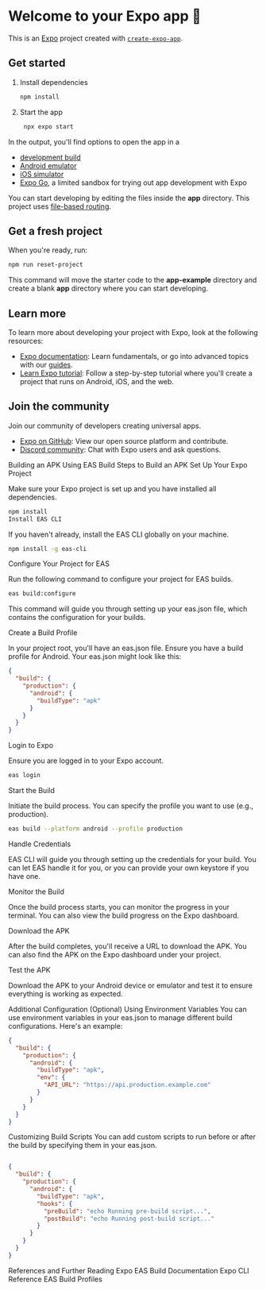 # Welcome to your Expo app 👋

This is an [Expo](https://expo.dev) project created with [`create-expo-app`](https://www.npmjs.com/package/create-expo-app).

## Get started

1. Install dependencies

   ```bash
   npm install
   ```

2. Start the app

   ```bash
    npx expo start
   ```

In the output, you'll find options to open the app in a

- [development build](https://docs.expo.dev/develop/development-builds/introduction/)
- [Android emulator](https://docs.expo.dev/workflow/android-studio-emulator/)
- [iOS simulator](https://docs.expo.dev/workflow/ios-simulator/)
- [Expo Go](https://expo.dev/go), a limited sandbox for trying out app development with Expo

You can start developing by editing the files inside the **app** directory. This project uses [file-based routing](https://docs.expo.dev/router/introduction).

## Get a fresh project

When you're ready, run:

```bash
npm run reset-project
```

This command will move the starter code to the **app-example** directory and create a blank **app** directory where you can start developing.

## Learn more

To learn more about developing your project with Expo, look at the following resources:

- [Expo documentation](https://docs.expo.dev/): Learn fundamentals, or go into advanced topics with our [guides](https://docs.expo.dev/guides).
- [Learn Expo tutorial](https://docs.expo.dev/tutorial/introduction/): Follow a step-by-step tutorial where you'll create a project that runs on Android, iOS, and the web.

## Join the community

Join our community of developers creating universal apps.

- [Expo on GitHub](https://github.com/expo/expo): View our open source platform and contribute.
- [Discord community](https://chat.expo.dev): Chat with Expo users and ask questions.

Building an APK Using EAS Build
Steps to Build an APK
Set Up Your Expo Project

Make sure your Expo project is set up and you have installed all dependencies.

```bash
npm install
Install EAS CLI
```

If you haven't already, install the EAS CLI globally on your machine.

```bash
npm install -g eas-cli
```

Configure Your Project for EAS

Run the following command to configure your project for EAS builds.

```bash
eas build:configure
```

This command will guide you through setting up your eas.json file, which contains the configuration for your builds.

Create a Build Profile

In your project root, you'll have an eas.json file. Ensure you have a build profile for Android. Your eas.json might look like this:

```json
{
  "build": {
    "production": {
      "android": {
        "buildType": "apk"
      }
    }
  }
}
```

Login to Expo

Ensure you are logged in to your Expo account.

```bash
eas login
```
Start the Build

Initiate the build process. You can specify the profile you want to use (e.g., production).

```bash
eas build --platform android --profile production
```
Handle Credentials

EAS CLI will guide you through setting up the credentials for your build. You can let EAS handle it for you, or you can provide your own keystore if you have one.

Monitor the Build

Once the build process starts, you can monitor the progress in your terminal. You can also view the build progress on the Expo dashboard.

Download the APK

After the build completes, you'll receive a URL to download the APK. You can also find the APK on the Expo dashboard under your project.

Test the APK

Download the APK to your Android device or emulator and test it to ensure everything is working as expected.

Additional Configuration (Optional)
Using Environment Variables
You can use environment variables in your eas.json to manage different build configurations. Here's an example:

```json
{
  "build": {
    "production": {
      "android": {
        "buildType": "apk",
        "env": {
          "API_URL": "https://api.production.example.com"
        }
      }
    }
  }
}
```
Customizing Build Scripts
You can add custom scripts to run before or after the build by specifying them in your eas.json.

```json

{
  "build": {
    "production": {
      "android": {
        "buildType": "apk",
        "hooks": {
          "preBuild": "echo Running pre-build script...",
          "postBuild": "echo Running post-build script..."
        }
      }
    }
  }
}
```
References and Further Reading
Expo EAS Build Documentation
Expo CLI Reference
EAS Build Profiles
